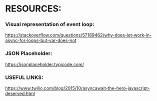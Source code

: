 # RESOURCES:

### Visual representation of event loop:
https://stackoverflow.com/questions/57189462/why-does-let-work-in-async-for-loops-but-var-does-not

### JSON Placeholder:
https://jsonplaceholder.typicode.com/ 

### USEFUL LINKS:
https://www.twilio.com/blog/2015/10/asyncawait-the-hero-javascript-deserved.html 
